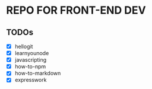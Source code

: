 # REPO FOR FRONT-END DEV

## TODOs
- [x] hellogit
- [x] learnyounode
- [x] javascripting 
- [x] how-to-npm 
- [x] how-to-markdown 
- [x] expresswork
